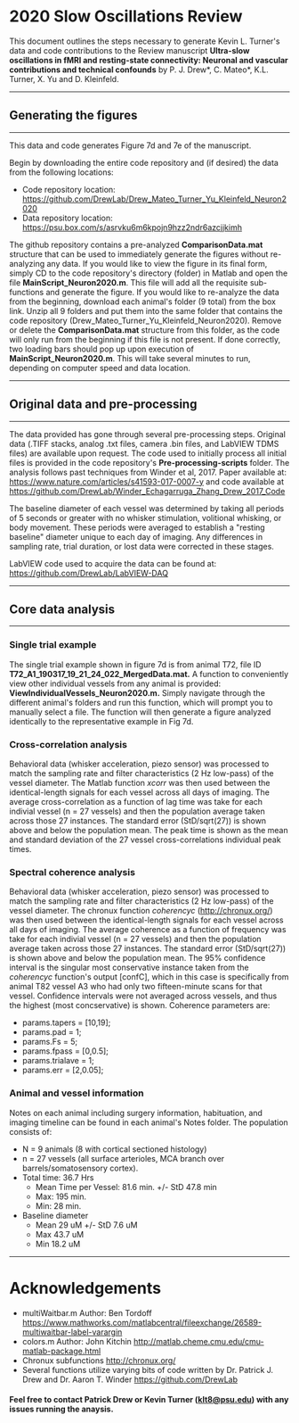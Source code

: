 # 2020 Slow Oscillations Review

This document outlines the steps necessary to generate Kevin L. Turner's data and code contributions to the Review manuscript **Ultra-slow oscillations in fMRI and resting-state connectivity: Neuronal and vascular contributions and technical confounds** by P. J. Drew*, C. Mateo*, K.L. Turner, X. Yu and D. Kleinfeld.

---
## Generating the figures
---
This data and code generates Figure 7d and 7e of the manuscript.

Begin by downloading the entire code repository and (if desired) the data from the following locations:
* Code repository location: https://github.com/DrewLab/Drew_Mateo_Turner_Yu_Kleinfeld_Neuron2020
* Data repository location: https://psu.box.com/s/asrvku6m6kpojn9hzz2ndr6azcjjkimh

The github repository contains a pre-analyzed **ComparisonData.mat** structure that can be used to immediately generate the figures without re-analyzing any data. If you would like to view the figure in its final form, simply CD to the code repository's directory (folder) in Matlab and open the file **MainScript_Neuron2020.m**. This file will add all the requisite sub-functions and generate the figure. If you would like to re-analyze the data from the beginning, download each animal's folder (9 total) from the box link. Unzip all 9 folders and put them into the same folder that contains the code repository (Drew_Mateo_Turner_Yu_Kleinfeld_Neuron2020). Remove or delete the **ComparisonData.mat** structure from this folder, as the code will only run from the beginning if this file is not present. If done correctly, two loading bars should pop up upon execution of **MainScript_Neuron2020.m**. This will take several minutes to run, depending on computer speed and data location.

---
## Original data and pre-processing
---
The data provided has gone through several pre-processing steps. Original data (.TIFF stacks, analog .txt files, camera .bin files, and LabVIEW TDMS files) are available upon request. The code used to initially process all initial files is provided in the code repository's **Pre-processing-scripts** folder. The analysis follows past techniques from Winder et al, 2017. Paper available at: https://www.nature.com/articles/s41593-017-0007-y and code available at https://github.com/DrewLab/Winder_Echagarruga_Zhang_Drew_2017_Code 

The baseline diameter of each vessel was determined by taking all periods of 5 seconds or greater with no whisker stimulation, volitional whisking, or body movement. These periods were averaged to establish a "resting baseline" diameter unique to each day of imaging. Any differences in sampling rate, trial duration, or lost data were corrected in these stages.

LabVIEW code used to acquire the data can be found at: https://github.com/DrewLab/LabVIEW-DAQ 

---
## Core data analysis
---

### Single trial example

The single trial example shown in figure 7d is from animal T72, file ID **T72_A1_190317_19_21_24_022_MergedData.mat.** A function to conveniently view other individual vessels from any animal is provided: **ViewIndividualVessels_Neuron2020.m.** Simply navigate through the different animal's folders and run this function, which will prompt you to manually select a file. The function will then generate a figure analyzed identically to the representative example in Fig 7d.

### Cross-correlation analysis

Behavioral data (whisker acceleration, piezo sensor) was processed to match the sampling rate and filter characteristics (2 Hz low-pass) of the vessel diameter. The Matlab function *xcorr* was then used between the identical-length signals for each vessel across all days of imaging. The average cross-correlation as a function of lag time was take for each indivial vessel (n = 27 vessels) and then the population average taken across those 27 instances. The standard error (StD/sqrt(27)) is shown above and below the population mean. The peak time is shown as the mean and standard deviation of the 27 vessel cross-correlations individual peak times.

### Spectral coherence analysis

Behavioral data (whisker acceleration, piezo sensor) was processed to match the sampling rate and filter characteristics (2 Hz low-pass) of the vessel diameter. The chronux function *coherencyc* (http://chronux.org/) was then used between the identical-length signals for each vessel across all days of imaging. The average coherence as a function of frequency was take for each indivial vessel (n = 27 vessels) and then the population average taken across those 27 instances. The standard error (StD/sqrt(27)) is shown above and below the population mean. The 95% confidence interval is the singular most conservative instance taken from the *coherencyc* function's output [confC], which in this case is specifically from animal T82 vessel A3 who had only two fifteen-minute scans for that vessel. Confidence intervals were not averaged across vessels, and thus the highest (most concservative) is shown. Coherence parameters are:
- params.tapers = [10,19];
- params.pad = 1;
- params.Fs = 5; 
- params.fpass = [0,0.5]; 
- params.trialave = 1;
- params.err = [2,0.05];

### Animal and vessel information
Notes on each animal including surgery information, habituation, and imaging timeline can be found in each animal's Notes folder. The population consists of:
- N = 9 animals (8 with cortical sectioned histology)
- n =  27 vessels (all surface arterioles, MCA branch over barrels/somatosensory cortex). 
- Total time: 36.7 Hrs
    - Mean Time per Vessel: 81.6 min. +/- StD 47.8 min
    - Max: 195 min.
    - Min: 28 min.
- Baseline diameter 
    - Mean 29 uM +/- StD 7.6 uM 
    - Max 43.7 uM 
    - Min 18.2 uM 

---
# Acknowledgements
* multiWaitbar.m Author: Ben Tordoff https://www.mathworks.com/matlabcentral/fileexchange/26589-multiwaitbar-label-varargin
* colors.m Author: John Kitchin http://matlab.cheme.cmu.edu/cmu-matlab-package.html
* Chronux subfunctions http://chronux.org/
* Several functions utilize varying bits of code written by Dr. Patrick J. Drew and Dr. Aaron T. Winder https://github.com/DrewLab

#### Feel free to contact Patrick Drew or Kevin Turner (klt8@psu.edu) with any issues running the anaysis. 
